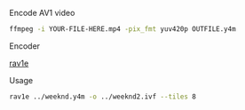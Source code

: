 Encode AV1 video

```bash
ffmpeg -i YOUR-FILE-HERE.mp4 -pix_fmt yuv420p OUTFILE.y4m

```

Encoder

[rav1e](https://github.com/xiph/rav1e)

Usage
```bash
rav1e ../weeknd.y4m -o ../weeknd2.ivf --tiles 8

```
